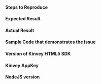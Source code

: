 #### Steps to Reproduce
<!-- List all the steps to help us reproduce the issue. -->

#### Expected Result
<!-- Describe what you expected to happen. -->

#### Actual Result
<!-- Check whether this is still an issue in the most recent Kinvey HTML5 SDK version -->

#### Sample Code that demonstrates the issue
<!-- You can link to a jsbin.com snippet or include an entire application. -->

#### Version of Kinvey HTML5 SDK
<!-- Check whether this is still an issue in the most recent Kinvey HTML5 SDK version -->

#### Kinvey AppKey
<!-- Never post your app secret publicly -->

#### NodeJS version
<!-- Execute `node -v` in a terminal window -->
